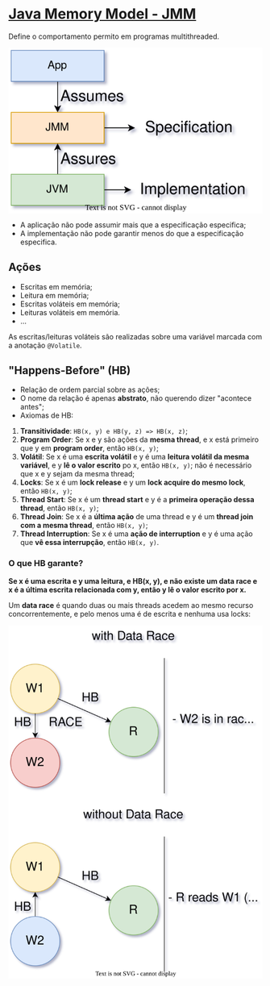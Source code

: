 # [Java Memory Model - JMM](https://docs.oracle.com/javase/specs/jls/se8/html/jls-17.html)

Define o comportamento permito em programas multithreaded.

<p align="center">
    <img src="./docs/pc-diagrams-JMM.svg" alt="Memory" align="center"/>
</p>

* A aplicação não pode assumir mais que a especificação especifica;
* A implementação não pode garantir menos do que a especificação especifica.

## Ações

* Escritas em memória;
* Leitura em memória;
* Escritas voláteis em memória;
* Leituras voláteis em memória.
* ...

As escritas/leituras voláteis são realizadas sobre uma variável marcada com a anotação `@Volatile`.

## "Happens-Before" (HB)

* Relação de ordem parcial sobre as ações;
* O nome da relação é apenas **abstrato**, não querendo dizer "acontece antes";
* Axiomas de HB:

1. **Transitividade**: `HB(x, y) e HB(y, z) => HB(x, z)`;
2. **Program Order**: Se x e y são ações da **mesma thread**, e x está primeiro que y em **program order**, então `HB(x, y)`;
3. **Volátil**: Se x é uma **escrita volátil** e y é uma **leitura volátil da mesma variável**, e y **lê o valor escrito** po x, então `HB(x, y)`; não é necessário que x e y sejam da mesma thread;
4. **Locks**: Se x é um **lock release** e y um **lock acquire do mesmo lock**, então `HB(x, y)`;
5. **Thread Start**: Se x é um **thread start** e y é a **primeira operação dessa thread**, então `HB(x, y)`;
6. **Thread Join**: Se x é a **última ação** de uma thread e y é um **thread join com a mesma thread**, então `HB(x, y)`;
7. **Thread Interruption**: Se x é uma **ação de interruption** e y é uma ação que **vê essa interrupção**, então `HB(x, y)`.

### O que HB garante?

**Se x é uma escrita e y uma leitura, e HB(x, y), e não existe um data race e x é a última escrita relacionada com y, então y lê o valor escrito por x.**

Um **data race** é quando duas ou mais threads acedem ao mesmo recurso concorrentemente, e pelo menos uma é de escrita e nenhuma usa locks:

<p align="center">
    <img src="./docs/pc-diagrams-DataRace.svg" alt="Data race" align="center"/>
</p>